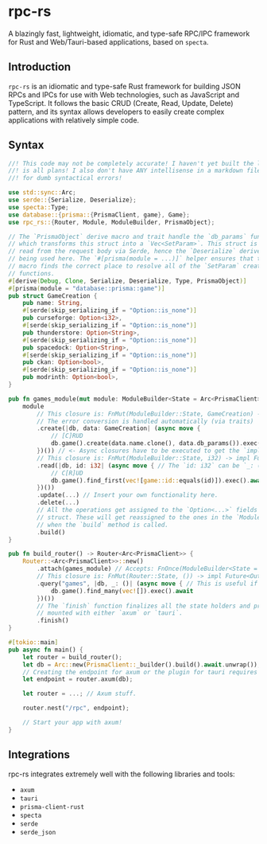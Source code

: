 # rpc-rs

A blazingly fast, lightweight, idiomatic, and type-safe RPC/IPC framework for
Rust and Web/Tauri-based applications, based on `specta`.

## Introduction

`rpc-rs` is an idiomatic and type-safe Rust framework for building JSON RPCs and IPCs
for use with Web technologies, such as JavaScript and TypeScript. It follows the basic
CRUD (Create, Read, Update, Delete) pattern, and its syntax allows developers to easily
create complex applications with relatively simple code.

## Syntax

```rust
//! This code may not be completely accurate! I haven't yet built the library and this
//! is all plans! I also don't have ANY intellisense in a markdown file, so I can't check
//! for dumb syntactical errors!

use std::sync::Arc;
use serde::{Serialize, Deserialize};
use specta::Type;
use database::{prisma::{PrismaClient, game}, Game};
use rpc_rs::{Router, Module, ModuleBuilder, PrismaObject};

// The `PrismaObject` derive macro and trait handle the `db_params` function,
// which transforms this struct into a `Vec<SetParam>`. This struct is also
// read from the request body via Serde, hence the `Deserialize` derive macro
// being used here. The `#[prisma(module = ...)]` helper ensures that the derive
// macro finds the correct place to resolve all of the `SetParam` creation
// functions.
#[derive(Debug, Clone, Serialize, Deserialize, Type, PrismaObject)]
#[prisma(module = "database::prisma::game")]
pub struct GameCreation {
    pub name: String,
    #[serde(skip_serializing_if = "Option::is_none")]
    pub curseforge: Option<i32>,
    #[serde(skip_serializing_if = "Option::is_none")]
    pub thunderstore: Option<String>,
    #[serde(skip_serializing_if = "Option::is_none")]
    pub spacedock: Option<String>,
    #[serde(skip_serializing_if = "Option::is_none")]
    pub ckan: Option<bool>,
    #[serde(skip_serializing_if = "Option::is_none")]
    pub modrinth: Option<bool>,
}

pub fn games_module(mut module: ModuleBuilder<State = Arc<PrismaClient>>) -> Module<State = Arc<PrismaClient>> {
    module
        // This closure is: FnMut(ModuleBuilder::State, GameCreation) -> impl Future<Output = Result<Game, Error>> + Send + Sync + 'static
        // The error conversion is handled automatically (via traits)
        .create(|db, data: GameCreation| (async move {
            // [C]RUD
            db.game().create(data.name.clone(), data.db_params()).exec().await
        })()) // <- Async closures have to be executed to get the `impl Future<...>`.
        // This closure is: FnMut(ModuleBuilder::State, i32) -> impl Future<Output = Result<Game, Error>> + Send + Sync + 'static
        .read(|db, id: i32| (async move { // The `id: i32` can be `_: ()` if you don't need any input here.
            // C[R]UD
            db.game().find_first(vec![game::id::equals(id)]).exec().await
        })())
        .update(...) // Insert your own functionality here.
        .delete(...)
        // All the operations get assigned to the `Option<...>` fields in the `ModuleBuilder`
        // struct. These will get reassigned to the ones in the `Module` struct and finalized
        // when the `build` method is called.
        .build()
}

pub fn build_router() -> Router<Arc<PrismaClient>> {
    Router::<Arc<PrismaClient>>::new()
        .attach(games_module) // Accepts: FnOnce(ModuleBuilder<State = Router::State>) -> Module<State = Router::State>
        // This closure is: FnMut(Router::State, ()) -> impl Future<Output = Result<Vec<Game>, Error>> + Send + Sync + 'static
        .query("games", |db, _: ()| (async move { // This is useful if you just need a read function.
            db.game().find_many(vec![]).exec().await
        })())
        // The `finish` function finalizes all the state holders and prepares it to be
        // mounted with either `axum` or `tauri`.
        .finish()
}

#[tokio::main]
pub async fn main() {
    let router = build_router();
    let db = Arc::new(PrismaClient::_builder().build().await.unwrap());
    // Creating the endpoint for axum or the plugin for tauri requires the state object.
    let endpoint = router.axum(db);

    let router = ...; // Axum stuff.

    router.nest("/rpc", endpoint);

    // Start your app with axum!
}
```

## Integrations

rpc-rs integrates extremely well with the following libraries and tools:

- `axum`
- `tauri`
- `prisma-client-rust`
- `specta`
- `serde`
- `serde_json`
